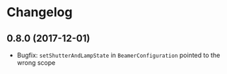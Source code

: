 # Changelog 

## 0.8.0 (2017-12-01)

* Bugfix: `setShutterAndLampState` in `BeamerConfiguration` pointed to the wrong scope